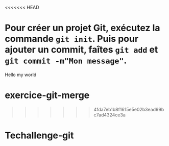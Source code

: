 <<<<<<< HEAD

Pour créer un projet Git, exécutez la commande `git init`.
Puis pour ajouter un commit, faîtes `git add` et `git commit -m"Mon message"`.
=======
 Hello my world
# exercice-git-merge
>>>>>>> 4fda7eb1b8f1615e5e02b3ead99bc7ad4324ce3a
 # Techallenge-git 
